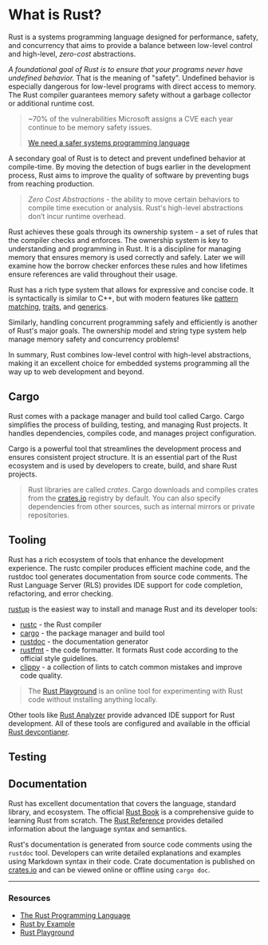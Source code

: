 # What is Rust?

Rust is a systems programming language designed for performance, safety, and concurrency that aims to provide a balance between low-level control and high-level, *zero-cost* abstractions.

*A foundational goal of Rust is to ensure that your programs never have undefined behavior.* That is the meaning of "safety". Undefined behavior is especially dangerous for low-level programs with direct access to memory. The Rust compiler guarantees memory safety without a garbage collector or additional runtime cost.

> ~70% of the vulnerabilities Microsoft assigns a CVE each year continue to be memory safety issues.
>
> [We need a safer systems programming language](https://msrc.microsoft.com/blog/2019/07/we-need-a-safer-systems-programming-language/)

A secondary goal of Rust is to detect and prevent undefined behavior at compile-time. By moving the detection of bugs earlier in the development process, Rust aims to improve the quality of software by preventing bugs from reaching production.

> *Zero Cost Abstractions* - the ability to move certain behaviors to compile time execution or analysis. Rust's high-level abstractions don’t incur runtime overhead.

Rust achieves these goals through its ownership system - a set of rules that the compiler checks and enforces. The ownership system is key to understanding and programming in Rust. It is a discipline for managing memory that ensures memory is used correctly and safely. Later we will examine how the borrow checker enforces these rules and how lifetimes ensure references are valid throughout their usage.

Rust has a rich type system that allows for expressive and concise code. It is syntactically is similar to C++, but with modern features like [pattern matching](https://doc.rust-lang.org/book/ch06-00-enums.html), [traits](https://doc.rust-lang.org/book/ch10-02-traits.html), and [generics](https://doc.rust-lang.org/book/ch10-01-syntax.html).

Similarly, handling concurrent programming safely and efficiently is another of Rust's major goals. The ownership model and string type system help manage memory safety and concurrency problems!

In summary, Rust combines low-level control with high-level abstractions, making it an excellent choice for embedded systems programming all the way up to web development and beyond.

## Cargo

Rust comes with a package manager and build tool called Cargo. Cargo simplifies the process of building, testing, and managing Rust projects. It handles dependencies, compiles code, and manages project configuration.

Cargo is a powerful tool that streamlines the development process and ensures consistent project structure. It is an essential part of the Rust ecosystem and is used by developers to create, build, and share Rust projects.

> Rust libraries are called *crates*. Cargo downloads and compiles crates from the [crates.io](https://crates.io/) registry by default. You can also specify dependencies from other sources, such as internal mirrors or private repositories.

## Tooling

Rust has a rich ecosystem of tools that enhance the development experience. The rustc compiler produces efficient machine code, and the rustdoc tool generates documentation from source code comments. The Rust Language Server (RLS) provides IDE support for code completion, refactoring, and error checking.

[rustup](https://www.rust-lang.org/tools/install) is the easiest way to install and manage Rust and its developer tools:

- [rustc](https://doc.rust-lang.org/rustc/what-is-rustc.html) - the Rust compiler
- [cargo](https://doc.rust-lang.org/cargo/) - the package manager and build tool
- [rustdoc](https://doc.rust-lang.org/stable/rustdoc/) - the documentation generator
- [rustfmt](https://github.com/rust-lang/rustfmt) - the code formatter. It formats Rust code according to the official style guidelines.
- [clippy](https://doc.rust-lang.org/nightly/clippy/) - a collection of lints to catch common mistakes and improve code quality.

> The [Rust Playground](https://play.rust-lang.org/) is an online tool for experimenting with Rust code without installing anything locally.

Other tools like [Rust Analyzer](https://rust-analyzer.github.io/) provide advanced IDE support for Rust development. All of these tools are configured and available in the official [Rust devcontianer](https://github.com/microsoft/vscode-dev-containers/blob/main/containers/rust/README.md).

## Testing

<!-- TODO -->

## Documentation

Rust has excellent documentation that covers the language, standard library, and ecosystem. The official [Rust Book](https://doc.rust-lang.org/book/) is a comprehensive guide to learning Rust from scratch. The [Rust Reference](https://doc.rust-lang.org/reference/) provides detailed information about the language syntax and semantics.

Rust's documentation is generated from source code comments using the `rustdoc` tool. Developers can write detailed explanations and examples using Markdown syntax in their code. Crate documentation is published on [crates.io](https://crates.io/) and can be viewed online or offline using `cargo doc`.

---

### Resources

- [The Rust Programming Language](https://doc.rust-lang.org/book/)
- [Rust by Example](https://doc.rust-lang.org/rust-by-example/)
- [Rust Playground](https://play.rust-lang.org/)
